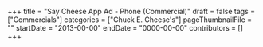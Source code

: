 +++
title = "Say Cheese App Ad - Phone (Commercial)"
draft = false
tags = ["Commercials"]
categories = ["Chuck E. Cheese's"]
pageThumbnailFile = ""
startDate = "2013-00-00"
endDate = "0000-00-00"
contributors = []
+++
